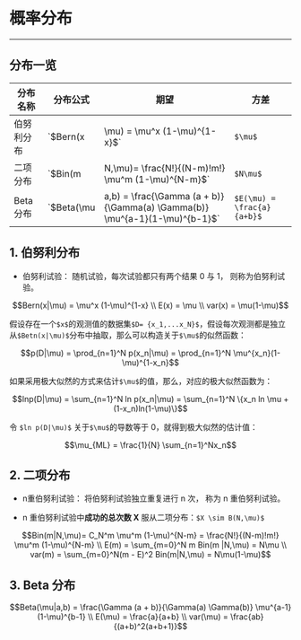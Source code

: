 # 概率分布

---

## 分布一览

| 分布名称   | 分布公式                                                | 期望   | 方差          |
| ---------- | ------------------------------------------------------- | ------ | ------------- |
| 伯努利分布 | `$Bern(x|\mu) = \mu^x (1-\mu)^{1-x}$`                     | `$\mu$`  | `$\mu(1-\mu)$`  |
| 二项分布   | `$Bin(m|N,\mu)= \frac{N!}{(N-m)!m!} \mu^m (1-\mu)^{N-m}$` | `$N\mu$` | `$N\mu(1-\mu)$` |
|    Beta 分布         | `$Beta(\mu|a,b) = \frac{\Gamma (a + b)}{\Gamma(a) \Gamma(b)} \mu^{a-1}(1-\mu)^{b-1}$`                                                     |  `$E(\mu) = \frac{a}{a+b}$`      |  `$var(\mu) = \frac{ab}{(a+b)^2(a+b+1)}$`       |






## 1. 伯努利分布

- 伯努利试验： 随机试验，每次试验都只有两个结果 0 与 1， 则称为伯努利试验。

```math
Bern(x|\mu) = \mu^x (1-\mu)^{1-x} \\
E(x) = \mu \\
var(x) = \mu(1-\mu)
```

假设存在一个`$x$`的观测值的数据集`$D= {x_1,...x_N}$`，假设每次观测都是独立从`$Betn(x|\mu)$`分布中抽取，那么可以构造关于`$\mu$`的似然函数：
```math
p(D|\mu) = \prod_{n=1}^N p(x_n|\mu) = \prod_{n=1}^N \mu^{x_n}(1-\mu)^{1-x_n}
```
如果采用极大似然的方式来估计`$\mu$`的值，那么，对应的极大似然函数为：
```math
lnp(D|\mu) = \sum_{n=1}^N ln p(x_n|\mu) = \sum_{n=1}^N \{x_n ln \mu + (1-x_n)ln(1-\mu)\}
```

令 `$ln p(D|\mu)$` 关于`$\mu$`的导数等于 0，就得到极大似然的估计值：
```math
\mu_{ML} = \frac{1}{N} \sum_{n=1}^Nx_n
```

## 2. 二项分布

- n重伯努利试验： 将伯努利试验独立重复进行 n 次， 称为 n 重伯努利试验。

- n 重伯努利试验中**成功的总次数 X** 服从二项分布：`$X \sim B(N,\mu)$`

```math
Bin(m|N,\mu)= C_N^m \mu^m (1-\mu)^{N-m} = \frac{N!}{(N-m)!m!} \mu^m (1-\mu)^{N-m} \\
E(m) = \sum_{m=0}^N m Bin(m |N,\mu) = N\mu \\
var(m) = \sum_{m=0}^N(m - E)^2 Bin(m|N,\mu) = N\mu(1-\mu)
```

## 3. Beta 分布


```math
Beta(\mu|a,b) = \frac{\Gamma (a + b)}{\Gamma(a) \Gamma(b)} \mu^{a-1}(1-\mu)^{b-1} \\
E(\mu) = \frac{a}{a+b} \\
var(\mu) = \frac{ab}{(a+b)^2(a+b+1)}
```


